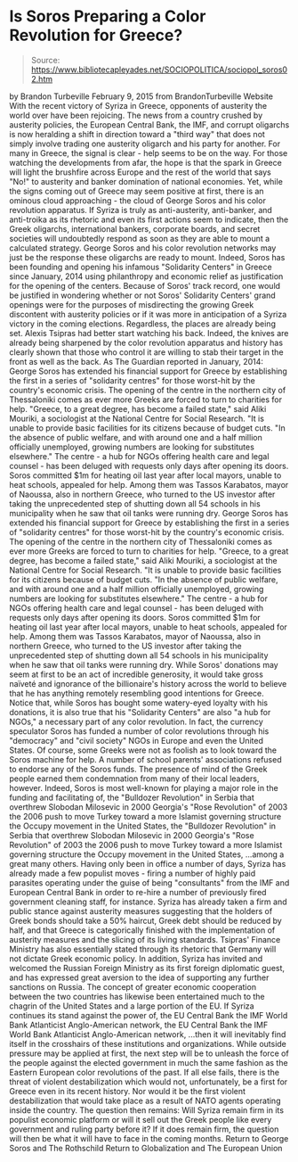 # Is Soros Preparing a Color Revolution for Greece?

> Source: https://www.bibliotecapleyades.net/SOCIOPOLITICA/sociopol_soros02.htm

by Brandon Turbeville February 9, 2015 from BrandonTurbeville Website
With the recent victory of Syriza in Greece, opponents of austerity the world over have been rejoicing.
The news from a country crushed by austerity policies, the European Central Bank, the IMF, and corrupt oligarchs is now heralding a shift in direction toward a "third way" that does not simply involve trading one austerity oligarch and his party for another. For many in Greece, the signal is clear - help seems to be on the way. For those watching the developments from afar, the hope is that the spark in Greece will light the brushfire across Europe and the rest of the world that says "No!" to austerity and banker domination of national economies. Yet, while the signs coming out of Greece may seem positive at first, there is an ominous cloud approaching - the cloud of George Soros and his color revolution apparatus. If Syriza is truly as anti-austerity, anti-banker, and anti-troika as its rhetoric and even its first actions seem to indicate, then the Greek oligarchs, international bankers, corporate boards, and secret societies will undoubtedly respond as soon as they are able to mount a calculated strategy. George Soros and his color revolution networks may just be the response these oligarchs are ready to mount. Indeed, Soros has been founding and opening his infamous "Solidarity Centers" in Greece since January, 2014 using philanthropy and economic relief as justification for the opening of the centers.
Because of Soros' track record, one would be justified in wondering whether or not Soros' Solidarity Centers' grand openings were for the purposes of misdirecting the growing Greek discontent with austerity policies or if it was more in anticipation of a Syriza victory in the coming elections. Regardless, the places are already being set. Alexis Tsipras had better start watching his back. Indeed, the knives are already being sharpened by the color revolution apparatus and history has clearly shown that those who control it are willing to stab their target in the front as well as the back.
As The Guardian reported in January, 2014:
George Soros has extended his financial support for Greece by establishing the first in a series of "solidarity centres" for those worst-hit by the country's economic crisis. The opening of the centre in the northern city of Thessaloniki comes as ever more Greeks are forced to turn to charities for help. "Greece, to a great degree, has become a failed state," said Aliki Mouriki, a sociologist at the National Centre for Social Research. "It is unable to provide basic facilities for its citizens because of budget cuts. "In the absence of public welfare, and with around one and a half million officially unemployed, growing numbers are looking for substitutes elsewhere." The centre - a hub for NGOs offering health care and legal counsel - has been deluged with requests only days after opening its doors. Soros committed $1m for heating oil last year after local mayors, unable to heat schools, appealed for help. Among them was Tassos Karabatos, mayor of Naoussa, also in northern Greece, who turned to the US investor after taking the unprecedented step of shutting down all 54 schools in his municipality when he saw that oil tanks were running dry.
George Soros has extended his financial support for Greece by establishing the first in a series of "solidarity centres" for those worst-hit by the country's economic crisis.
The opening of the centre in the northern city of Thessaloniki comes as ever more Greeks are forced to turn to charities for help.
"Greece, to a great degree, has become a failed state," said Aliki Mouriki, a sociologist at the National Centre for Social Research. "It is unable to provide basic facilities for its citizens because of budget cuts.
"In the absence of public welfare, and with around one and a half million officially unemployed, growing numbers are looking for substitutes elsewhere."
The centre - a hub for NGOs offering health care and legal counsel - has been deluged with requests only days after opening its doors.
Soros committed $1m for heating oil last year after local mayors, unable to heat schools, appealed for help.
Among them was Tassos Karabatos, mayor of Naoussa, also in northern Greece, who turned to the US investor after taking the unprecedented step of shutting down all 54 schools in his municipality when he saw that oil tanks were running dry.
While Soros' donations may seem at first to be an act of incredible generosity, it would take gross naïveté and ignorance of the billionaire's history across the world to believe that he has anything remotely resembling good intentions for Greece. Notice that, while Soros has bought some watery-eyed loyalty with his donations, it is also true that his "Solidarity Centers" are also "a hub for NGOs," a necessary part of any color revolution.
In fact, the currency speculator Soros has funded a number of color revolutions through his "democracy" and "civil society" NGOs in Europe and even the United States. Of course, some Greeks were not as foolish as to look toward the Soros machine for help. A number of school parents' associations refused to endorse any of the Soros funds. The presence of mind of the Greek people earned them condemnation from many of their local leaders, however. Indeed, Soros is most well-known for playing a major role in the funding and facilitating of,
the "Bulldozer Revolution" in Serbia that overthrew Slobodan Milosevic in 2000 Georgia's "Rose Revolution" of 2003 the 2006 push to move Turkey toward a more Islamist governing structure the Occupy movement in the United States,
the "Bulldozer Revolution" in Serbia that overthrew Slobodan Milosevic in 2000
Georgia's "Rose Revolution" of 2003
the 2006 push to move Turkey toward a more Islamist governing structure
the Occupy movement in the United States,
...among a great many others. Having only been in office a number of days, Syriza has already made a few populist moves - firing a number of highly paid parasites operating under the guise of being "consultants" from the IMF and European Central Bank in order to re-hire a number of previously fired government cleaning staff, for instance.
Syriza has already taken a firm and public stance against austerity measures suggesting that the holders of Greek bonds should take a 50% haircut, Greek debt should be reduced by half, and that Greece is categorically finished with the implementation of austerity measures and the slicing of its living standards.
Tsipras' Finance Ministry has also essentially stated through its rhetoric that Germany will not dictate Greek economic policy. In addition, Syriza has invited and welcomed the Russian Foreign Ministry as its first foreign diplomatic guest, and has expressed great aversion to the idea of supporting any further sanctions on Russia.
The concept of greater economic cooperation between the two countries has likewise been entertained much to the chagrin of the United States and a large portion of the EU. If Syriza continues its stand against the power of,
the EU Central Bank the IMF World Bank Atlanticist Anglo-American network,
the EU Central Bank
the IMF
World Bank
Atlanticist Anglo-American network,
...then it will inevitably find itself in the crosshairs of these institutions and organizations.
While outside pressure may be applied at first, the next step will be to unleash the force of the people against the elected government in much the same fashion as the Eastern European color revolutions of the past.
If all else fails, there is the threat of violent destabilization which would not, unfortunately, be a first for Greece even in its recent history. Nor would it be the first violent destabilization that would take place as a result of NATO agents operating inside the country. The question then remains:
Will Syriza remain firm in its populist economic platform or will it sell out the Greek people like every government and ruling party before it?
If it does remain firm, the question will then be what it will have to face in the coming months.
Return to George Soros and The Rothschild
Return to Globalization and The European Union
